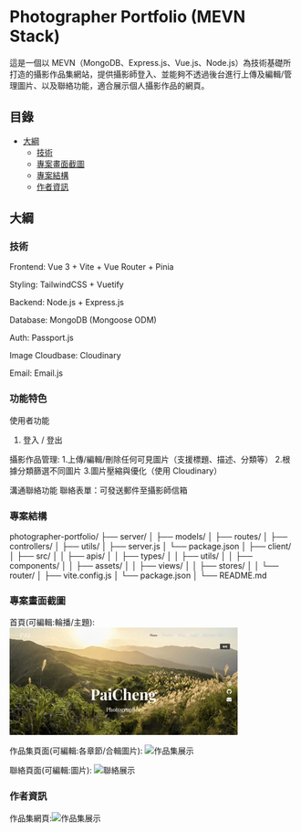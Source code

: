 # Photographer Portfolio (MEVN Stack)

這是一個以 MEVN（MongoDB、Express.js、Vue.js、Node.js）為技術基礎所打造的攝影作品集網站，提供攝影師登入、並能夠不透過後台進行上傳及編輯/管理圖片、以及聯絡功能，適合展示個人攝影作品的網頁。

## 目錄

- [大綱](#大綱)
  - [技術](#技術)
  - [專案畫面截圖](#專案畫面截圖)
  - [專案結構](#專案結構)
  - [作者資訊](#作者資訊)

## 大綱

### 技術

Frontend: Vue 3 + Vite + Vue Router + Pinia

Styling: TailwindCSS + Vuetify

Backend: Node.js + Express.js

Database: MongoDB (Mongoose ODM)

Auth: Passport.js

Image Cloudbase: Cloudinary

Email: Email.js

### 功能特色

使用者功能

1. 登入 / 登出

攝影作品管理: 1.上傳/編輯/刪除任何可見圖片（支援標題、描述、分類等） 2.根據分類篩選不同圖片 3.圖片壓縮與優化（使用 Cloudinary）

溝通聯絡功能
聯絡表單：可發送郵件至攝影師信箱

### 專案結構

photographer-portfolio/
├── server/
│ ├── models/
│ ├── routes/
│ ├── controllers/
│ ├── utils/
│ ├── server.js
│ └── package.json
│
├── client/
│ ├── src/
│ │ ├── apis/
│ │ ├── types/
│ │ ├── utils/
│ │ ├── components/
│ │ ├── assets/
│ │ ├── views/
│ │ ├── stores/
│ │ └── router/
│ ├── vite.config.js
│ └── package.json
│
└── README.md

### 專案畫面截圖

首頁(可編輯:輪播/主題):
![首頁展示](./screenshots/home.gif)

作品集頁面(可編輯:各章節/合輯圖片):
![作品集展示](./screenshots/portfolio.gif)

聯絡頁面(可編輯:圖片):
![聯絡展示](./screenshots/about.gif)

### 作者資訊
作品集網頁:![作品集展示](https://www.notion.so/Front-End-layout-Portfolio-1c4acba779c38053a9dcf4b1caa7af0c)
